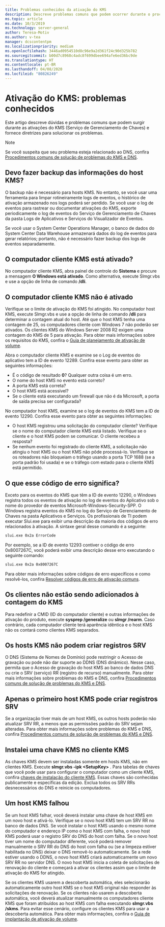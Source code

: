 ```yaml
---
title: Problemas conhecidos da ativação do KMS
description: Descreve problemas comuns que podem ocorrer durante o processo de ativação do KMS e oferece resoluções e diretrizes
ms.topic: article
ms.date: 10/3/2019
ms.technology: server-general
author: Teresa-Motiv
ms.author: v-tea
manager: dcscontentpm
ms.localizationpriority: medium
ms.openlocfilehash: 3446ad0954510d8c96e9a2d361f24c90d325b782
ms.sourcegitcommit: b00d7c8968c4adc8f699dbee694afe6ed36bc9de
ms.translationtype: HT
ms.contentlocale: pt-BR
ms.lasthandoff: 04/08/2020
ms.locfileid: "80826249"
---
```

# <a name="kms-activation-known-issues"></a>Ativação do KMS: problemas conhecidos

Este artigo descreve dúvidas e problemas comuns que podem surgir durante as ativações do KMS (Serviço de Gerenciamento de Chaves) e fornece diretrizes para solucionar os problemas.

> [!NOTE]
> Se você suspeita que seu problema esteja relacionado ao DNS, confira [Procedimentos comuns de solução de problemas do KMS e DNS](common-troubleshooting-procedures-kms-dns.md).

## <a name="should-i-back-up-kms-host-information"></a>Devo fazer backup das informações do host KMS?

O backup não é necessário para hosts KMS. No entanto, se você usar uma ferramenta para limpar rotineiramente logs de eventos, o histórico de ativação armazenado nos logs poderá ser perdido. Se você usar o log de eventos para rastrear ou documentar ativações do KMS, exporte periodicamente o log de eventos do Serviço de Gerenciamento de Chaves da pasta Logs de Aplicativos e Serviços do Visualizador de Eventos.

Se você usar o System Center Operations Manager, o banco de dados do System Center Data Warehouse armazenará dados do log de eventos para gerar relatórios; portanto, não é necessário fazer backup dos logs de eventos separadamente.

## <a name="is-the-kms-client-computer-activated"></a>O computador cliente KMS está ativado?

No computador cliente KMS, abra painel de controle do **Sistema** e procure a mensagem **O Windows está ativado**. Como alternativa, execute Slmgr.vbs e use a opção de linha de comando **/dli**.

## <a name="the-kms-client-computer-does-not-activate"></a>O computador cliente KMS não é ativado

Verifique se o limite de ativação do KMS foi atingido. No computador host KMS, execute Slmgr.vbs e use a opção de linha de comando **/dli** para determinar a contagem atual do host. Até que o host KMS tenha uma contagem de 25, os computadores cliente com Windows 7 não poderão ser ativados. Os clientes KMS do Windows Server 2008 R2 exigem uma contagem do KMS de 5 para ativação. Para obter mais informações sobre os requisitos do KMS, confira o [Guia de planejamento de ativação de volume](https://go.microsoft.com/fwlink/?linkid=155926). 

Abra o computador cliente KMS e examine se o Log de eventos do aplicativo tem a ID de evento 12289. Confira esse evento para obter as seguintes informações:

- É o código de resultado **0**? Qualquer outra coisa é um erro.
- O nome do host KMS no evento está correto?
- A porta KMS está correta?
- O host KMS está acessível?
- Se o cliente está executando um firewall que não é da Microsoft, a porta de saída precisa ser configurada?

No computador host KMS, examine se o log de eventos do KMS tem a ID de evento 12290. Confira esse evento para obter as seguintes informações:

- O host KMS registrou uma solicitação do computador cliente? Verifique se o nome do computador cliente KMS está listado. Verifique se o cliente e o host KMS podem se comunicar. O cliente recebeu a resposta?
- Se nenhum evento foi registrado do cliente KMS, a solicitação não atingiu o host KMS ou o host KMS não pôde processá-lo. Verifique se os roteadores não bloqueiam o tráfego usando a porta TCP 1688 (se a porta padrão foi usada) e se o tráfego com estado para o cliente KMS está permitido.

## <a name="what-does-this-error-code-mean"></a>O que esse código de erro significa?

Exceto para os eventos do KMS que têm a ID de evento 12290, o Windows registra todos os eventos de ativação no log de eventos do Aplicativo sob o nome do provedor de eventos Microsoft-Windows-Security-SPP. O Windows registra eventos do KMS no log do Serviço de Gerenciamento de Chaves na pasta Aplicativos e Serviços. Os profissionais de TI podem executar Slui.exe para exibir uma descrição da maioria dos códigos de erro relacionados à ativação. A sintaxe geral desse comando é a seguinte:

```cmd
slui.exe 0x2a ErrorCode
```

Por exemplo, se a ID de evento 12293 contiver o código de erro 0x8007267C, você poderá exibir uma descrição desse erro executando o seguinte comando:

```cmd
slui.exe 0x2a 0x8007267C
```

Para obter mais informações sobre códigos de erro específicos e como resolvê-los, confira [Resolver códigos de erro de ativação comuns](activation-error-codes.md).

## <a name="clients-are-not-adding-to-the-kms-count"></a>Os clientes não estão sendo adicionados à contagem do KMS

Para redefinir a CMID (ID do computador cliente) e outras informações de ativação do produto, execute **sysprep /generalize** ou **slmgr /rearm**. Caso contrário, cada computador cliente terá aparência idêntica e o host KMS não os contará como clientes KMS separados.

## <a name="kms-hosts-are-unable-to-create-srv-records"></a>Os hosts KMS não podem criar registros SRV

O DNS (Sistema de Nomes de Domínio) pode restringir o Acesso de gravação ou pode não dar suporte ao DDNS (DNS dinâmico). Nesse caso, permita que o Acesso de gravação do host KMS ao banco de dados DNS ou crie o SRV (serviço) RR (registro de recurso) manualmente. Para obter mais informações sobre problemas do KMS e DNS, confira [Procedimentos comuns de solução de problemas do KMS e DNS](common-troubleshooting-procedures-kms-dns.md).

## <a name="only-the-first-kms-host-is-able-to-create-srv-records"></a>Apenas o primeiro host KMS pode criar registros SRV

Se a organização tiver mais de um host KMS, os outros hosts poderão não atualizar SRV RR, a menos que as permissões padrão do SRV sejam alteradas. Para obter mais informações sobre problemas do KMS e DNS, confira [Procedimentos comuns de solução de problemas do KMS e DNS](common-troubleshooting-procedures-kms-dns.md).

## <a name="i-installed-a-kms-key-on-the-kms-client"></a>Instalei uma chave KMS no cliente KMS

As chaves KMS devem ser instaladas somente em hosts KMS, não em clientes KMS. Execute **slmgr.vbs -ipk &lt;SetupKey&gt;** . Para tabelas de chaves que você pode usar para configurar o computador como um cliente KMS, confira [chaves de instalação do cliente KMS](KMSclientkeys.md). Essas chaves são conhecidas publicamente e específicas da edição. Exclua todos os SRV RRs desnecessários do DNS e reinicie os computadores.

## <a name="a-kms-host-failed"></a>Um host KMS falhou

Se um host KMS falhar, você deverá instalar uma chave de host KMS em um novo host e ativá-lo. Verifique se o novo host KMS tem um SRV RR no banco de dados DNS. Se você instalar o host KMS usando o mesmo nome do computador e endereço IP como o host KMS com falha, o novo host KMS poderá usar o registro SRV do DNS do host com falha. Se o novo host tiver um nome do computador diferente, você poderá remover manualmente o SRV RR do DNS do host com falha ou (se a limpeza estiver habilitada no DNS) deixar o DNS removê-lo automaticamente. Se a rede estiver usando o DDNS, o novo host KMS criará automaticamente um novo SRV RR no servidor DNS. O novo host KMS inicia a coleta de solicitações de renovação do cliente e começará a ativar os clientes assim que o limite de ativação do KMS for atingido.

Se os clientes KMS usarem a descoberta automática, eles selecionarão automaticamente outro host KMS se o host KMS original não responder às solicitações de renovação. Se os clientes não usarem a descoberta automática, você deverá atualizar manualmente os computadores cliente KMS que foram atribuídos ao host KMS com falha executando **slmgr.vbs /skms**. Para evitar esse cenário, configure os clientes KMS para usar a descoberta automática. Para obter mais informações, confira o [Guia de implantação de ativação de volume](https://go.microsoft.com/fwlink/?linkid=150083).
